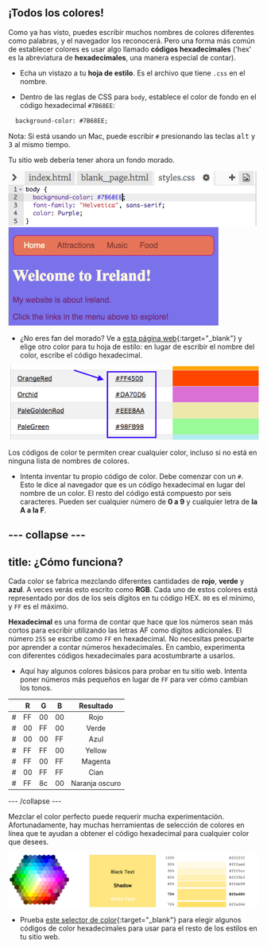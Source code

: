 ## ¡Todos los colores!

Como ya has visto, puedes escribir muchos nombres de colores diferentes como palabras, y el navegador los reconocerá. Pero una forma más común de establecer colores es usar algo llamado **códigos hexadecimales** ('hex' es la abreviatura de **hexadecimales**, una manera especial de contar).

+ Echa un vistazo a tu **hoja de estilo**. Es el archivo que tiene `.css` en el nombre.

+ Dentro de las reglas de CSS para `body`, establece el color de fondo en el código hexadecimal `#7B68EE`:

```html
  background-color: #7B68EE;
```

Nota: Si está usando un Mac, puede escribir `#` presionando las teclas <kbd>alt</kbd> y <kbd>3</kbd> al mismo tiempo.

Tu sitio web debería tener ahora un fondo morado.

![](images/HexColourFirst.png) ![](images/HexColourFirstResult.png)

+ ¿No eres fan del morado? Ve a [esta página web](http://dojo.soy/html2-colors){:target="_blank"} y elige otro color para tu hoja de estilo: en lugar de escribir el nombre del color, escribe el código hexadecimal. 

![](images/ColorNamesHex.png)

Los códigos de color te permiten crear cualquier color, incluso si no está en ninguna lista de nombres de colores.

+ Intenta inventar tu propio código de color. Debe comenzar con un `#`. Esto le dice al navegador que es un código hexadecimal en lugar del nombre de un color. El resto del código está compuesto por seis caracteres. Pueden ser cualquier número de **0 a 9** y cualquier letra de **la A a la F**.

## \--- collapse \---

## title: ¿Cómo funciona?

Cada color se fabrica mezclando diferentes cantidades de **rojo**, **verde** y **azul**. A veces verás esto escrito como **RGB**. Cada uno de estos colores está representado por dos de los seis dígitos en tu código HEX. `00` es el mínimo, y `FF` es el máximo.

**Hexadecimal** es una forma de contar que hace que los números sean más cortos para escribir utilizando las letras AF como dígitos adicionales. El número `255` se escribe como `FF` en hexadecimal. No necesitas preocuparte por aprender a contar números hexadecimales. En cambio, experimenta con diferentes códigos hexadecimales para acostumbrarte a usarlos.

+ Aquí hay algunos colores básicos para probar en tu sitio web. Intenta poner números más pequeños en lugar de `FF` para ver cómo cambian los tonos.

|      | R  | G  | B  |   Resultado    |
| ---- | -- | -- | -- |:--------------:|
| \# | FF | 00 | 00 |      Rojo      |
| \# | 00 | FF | 00 |     Verde      |
| \# | 00 | 00 | FF |      Azul      |
| \# | FF | FF | 00 |     Yellow     |
| \# | FF | 00 | FF |    Magenta     |
| \# | 00 | FF | FF |      Cian      |
| \# | FF | 8c | 00 | Naranja oscuro |

\--- /collapse \---

Mezclar el color perfecto puede requerir mucha experimentación. Afortunadamente, hay muchas herramientas de selección de colores en línea que te ayudan a obtener el código hexadecimal para cualquier color que desees.

![](images/W3ColorPicker.png)

+ Prueba [este selector de color](http://dojo.soy/html2-color-picker){:target="_blank"} para elegir algunos códigos de color hexadecimales para usar para el resto de los estilos en tu sitio web.
